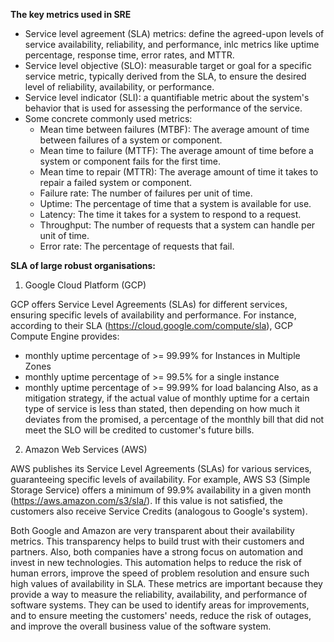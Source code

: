 **The key metrics used in SRE**
- Service level agreement (SLA) metrics: define the agreed-upon levels of service availability, reliability, and performance, inlc metrics like uptime percentage, response time, error rates, and MTTR.
- Service level objective (SLO): measurable target or goal for a specific service metric, typically derived from the SLA, to ensure the desired level of reliability, availability, or performance.
- Service level indicator (SLI): a quantifiable metric about the system's behavior that is used for assessing the performance of the service.
- Some concrete commonly used metrics:
  - Mean time between failures (MTBF): The average amount of time between failures of a system or component.
  - Mean time to failure (MTTF): The average amount of time before a system or component fails for the first time.
  - Mean time to repair (MTTR): The average amount of time it takes to repair a failed system or component.
  - Failure rate: The number of failures per unit of time.
  - Uptime: The percentage of time that a system is available for use.
  - Latency: The time it takes for a system to respond to a request.
  - Throughput: The number of requests that a system can handle per unit of time.
  - Error rate: The percentage of requests that fail.

**SLA of large robust organisations:**
1. Google Cloud Platform (GCP)

GCP offers Service Level Agreements (SLAs) for different services, ensuring specific levels of availability and performance.
For instance, according to their SLA (https://cloud.google.com/compute/sla), GCP Compute Engine provides:
- monthly uptime percentage of >= 99.99% for Instances in Multiple Zones
- monthly uptime percentage of >= 99.5% for a single instance
- monthly uptime percentage of >= 99.99% for load balancing
Also, as a mitigation strategy, if the actual value of monthly uptime for a certain type of service is less than stated, then depending on how much it deviates from the promised, a percentage of the monthly bill that did not meet the SLO will be credited to customer's future bills.

2. Amazon Web Services (AWS)

AWS publishes its Service Level Agreements (SLAs) for various services, guaranteeing specific levels of availability. 
For example, AWS S3 (Simple Storage Service) offers a minimum of 99.9% availability in a given month (https://aws.amazon.com/s3/sla/). If this value is not satisfied, the customers also receive Service Credits (analogous to Google's system).

Both Google and Amazon are very transparent about their availability metrics. This transparency helps to build trust with their customers and partners. 
Also, both companies have a strong focus on automation and invest in new technologies. This automation helps to reduce the risk of human errors, improve the speed of problem resolution and ensure such high values of availability in SLA.
These metrics are important because they provide a way to measure the reliability, availability, and performance of software systems.
They can be used to identify areas for improvements, and to ensure meeting the customers' needs, reduce the risk of outages, and improve the overall business value of the software system.

